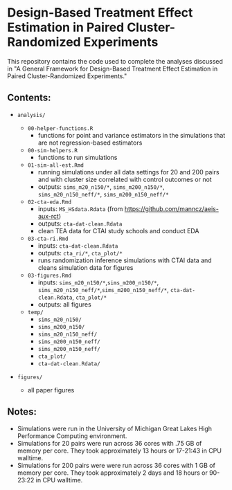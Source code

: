# Design-Based Treatment Effect Estimation in Paired Cluster-Randomized Experiments

This repository contains the code used to complete the analyses discussed in "A General Framework for Design-Based Treatment Effect Estimation in Paired Cluster-Randomized Experiments."

## Contents:

* `analysis/`
  * `00-helper-functions.R`
    * functions for point and variance estimators in the simulations that are not regression-based estimators
  * `00-sim-helpers.R`
    * functions to run simulations
  * `01-sim-all-est.Rmd`
    * running simulations under all data settings for 20 and 200 pairs and with cluster size correlated with control outcomes or not
    * outputs: `sims_m20_n150/*`, `sims_m200_n150/*`, `sims_m20_n150_neff/*`, `sims_m200_n150_neff/*`
  * `02-cta-eda.Rmd`
    * inputs: `MS_HSdata.Rdata` (from https://github.com/manncz/aeis-aux-rct)
    * outputs: `cta-dat-clean.Rdata`
    * clean TEA data for CTAI study schools and conduct EDA
  * `03-cta-ri.Rmd`
    * inputs: `cta-dat-clean.Rdata`
    * outputs: `cta_ri/*`, `cta_plot/*`
    * runs randomization inference simulations with CTAI data and cleans simulation data for figures
  * `03-figures.Rmd`
    * inputs: `sims_m20_n150/*`,`sims_m200_n150/*`, `sims_m20_n150_neff/*`,`sims_m200_n150_neff/*`, `cta-dat-clean.Rdata`, `cta_plot/*`
    * outputs: all figures
  * `temp/`
    * `sims_m20_n150/`
    * `sims_m200_n150/`
    * `sims_m20_n150_neff/`
    * `sims_m200_n150_neff/`
    * `sims_m200_n150_neff/`
    * `cta_plot/`
    * `cta-dat-clean.Rdata/`

* `figures/`
  * all paper figures

## Notes:

* Simulations were run in the University of Michigan Great Lakes High Performance Computing environment.
* Simulations for 20 pairs were run across 36 cores with .75 GB of memory per core. They took approximately 13 hours or 17-21:43 in CPU walltime.
* Simulations for 200 pairs were were run across 36 cores with 1 GB of memory per core. They took approximately 2 days and 18 hours or 90-23:22 in CPU walltime.
